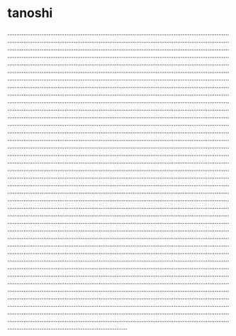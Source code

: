 # tanoshi
.......................................................................................................................................................................................................................................................................................................................................................................................................................................................................................................................................................................................................................................................................................................................................................................................................................................................................................................................................................................................................................................................................................................................................................................................................................................................................................................................................................................................................................................................................................................................................................................................................................................................................................................................................................................................................................................................................................................................................................................................................................................................................................................................................................................................................................................................................................................................................................................................................................................................................................................................................................................................................................................................................................................................................................................................................................................................................................................................................................................................................................................................................................................................................................................................................................................................................................................................................................................................................................................................................................................................................................................................................................................................................................................................................................................................................................................................................................................................................................................................................................................................................................................................................................................................................................................................................................................................................................................................................................................................................................................................................................................................................................................................................................................................................................................................................................................................................................................................................................................................................................................................................................................